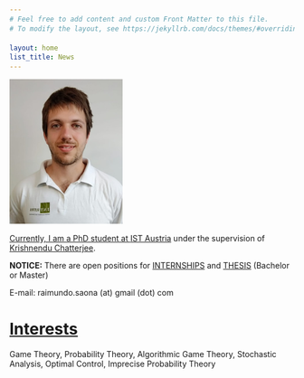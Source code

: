 ```yaml
---
# Feel free to add content and custom Front Matter to this file.
# To modify the layout, see https://jekyllrb.com/docs/themes/#overriding-theme-defaults

layout: home
list_title: News
---
```


<a href="https://saona-raimundo.github.io/">
<img src="me.jpg" 
	class="galleryItem"
	width=200px>

Currently, I am a PhD student at [IST Austria](https://ist.ac.at/en/home/) under the supervision of [Krishnendu Chatterjee](https://pub.ist.ac.at/~kchatterjee/).

**NOTICE:** There are open positions for [INTERNSHIPS](https://phd.pages.ist.ac.at/internships/) and [THESIS](https://phd.pages.ist.ac.at/bsms-thesis/) (Bachelor or Master)

E-mail: raimundo.saona (at) gmail (dot) com 

# <a href="{{site.baseurl}}/interests/"> Interests </a>

Game Theory, Probability Theory, Algorithmic Game Theory, Stochastic Analysis, Optimal Control, Imprecise Probability Theory